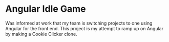 Angular Idle Game
===============

Was informed at work that my team is switching projects to one using Angular for the front end.  This project is my attempt to ramp up on Angular by making a Cookie Clicker clone.
